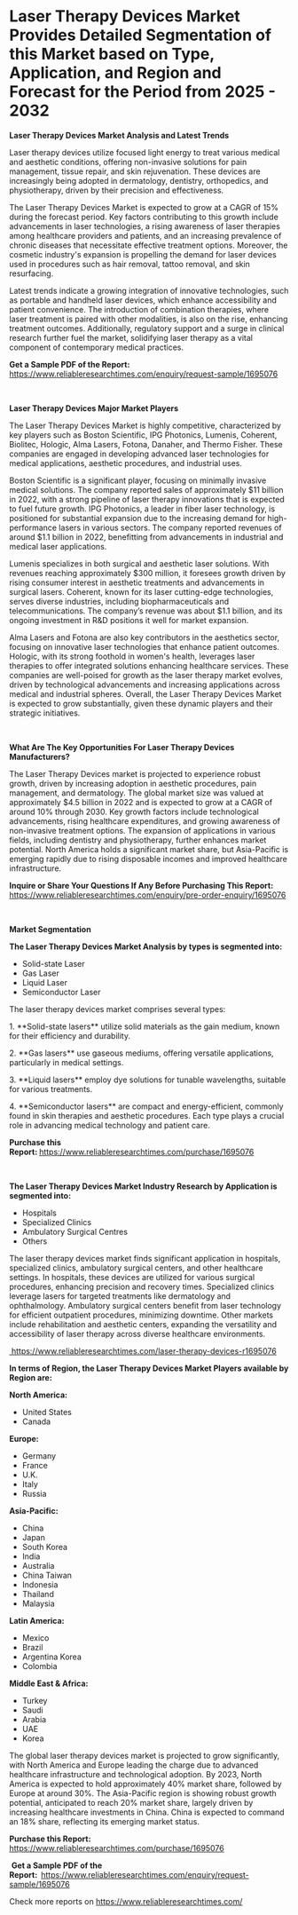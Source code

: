<p><h1>Laser Therapy Devices Market Provides Detailed Segmentation of this Market based on Type, Application, and Region and Forecast for the Period from 2025 - 2032</h1></p><p><strong>Laser Therapy Devices Market Analysis and Latest Trends</strong></p>
<p><p>Laser therapy devices utilize focused light energy to treat various medical and aesthetic conditions, offering non-invasive solutions for pain management, tissue repair, and skin rejuvenation. These devices are increasingly being adopted in dermatology, dentistry, orthopedics, and physiotherapy, driven by their precision and effectiveness.</p><p>The Laser Therapy Devices Market is expected to grow at a CAGR of 15% during the forecast period. Key factors contributing to this growth include advancements in laser technologies, a rising awareness of laser therapies among healthcare providers and patients, and an increasing prevalence of chronic diseases that necessitate effective treatment options. Moreover, the cosmetic industry's expansion is propelling the demand for laser devices used in procedures such as hair removal, tattoo removal, and skin resurfacing.</p><p>Latest trends indicate a growing integration of innovative technologies, such as portable and handheld laser devices, which enhance accessibility and patient convenience. The introduction of combination therapies, where laser treatment is paired with other modalities, is also on the rise, enhancing treatment outcomes. Additionally, regulatory support and a surge in clinical research further fuel the market, solidifying laser therapy as a vital component of contemporary medical practices.</p></p>
<p><strong>Get a Sample PDF of the Report:&nbsp;</strong> <a href="https://www.reliableresearchtimes.com/enquiry/request-sample/1695076?utm_campaign=3017&utm_medium=2&utm_source=Github&utm_content=ia&utm_term=04032025&utm_id=laser-therapy-devices">https://www.reliableresearchtimes.com/enquiry/request-sample/1695076</a></p>
<p>&nbsp;</p>
<p><strong>Laser Therapy Devices Major Market Players</strong></p>
<p><p>The Laser Therapy Devices Market is highly competitive, characterized by key players such as Boston Scientific, IPG Photonics, Lumenis, Coherent, Biolitec, Hologic, Alma Lasers, Fotona, Danaher, and Thermo Fisher. These companies are engaged in developing advanced laser technologies for medical applications, aesthetic procedures, and industrial uses.</p><p>Boston Scientific is a significant player, focusing on minimally invasive medical solutions. The company reported sales of approximately $11 billion in 2022, with a strong pipeline of laser therapy innovations that is expected to fuel future growth. IPG Photonics, a leader in fiber laser technology, is positioned for substantial expansion due to the increasing demand for high-performance lasers in various sectors. The company reported revenues of around $1.1 billion in 2022, benefitting from advancements in industrial and medical laser applications.</p><p>Lumenis specializes in both surgical and aesthetic laser solutions. With revenues reaching approximately $300 million, it foresees growth driven by rising consumer interest in aesthetic treatments and advancements in surgical lasers. Coherent, known for its laser cutting-edge technologies, serves diverse industries, including biopharmaceuticals and telecommunications. The company’s revenue was about $1.1 billion, and its ongoing investment in R&D positions it well for market expansion.</p><p>Alma Lasers and Fotona are also key contributors in the aesthetics sector, focusing on innovative laser technologies that enhance patient outcomes. Hologic, with its strong foothold in women's health, leverages laser therapies to offer integrated solutions enhancing healthcare services. These companies are well-poised for growth as the laser therapy market evolves, driven by technological advancements and increasing applications across medical and industrial spheres. Overall, the Laser Therapy Devices Market is expected to grow substantially, given these dynamic players and their strategic initiatives.</p></p>
<p>&nbsp;</p>
<p><strong>What Are The Key Opportunities For Laser Therapy Devices Manufacturers?</strong></p>
<p><p>The Laser Therapy Devices market is projected to experience robust growth, driven by increasing adoption in aesthetic procedures, pain management, and dermatology. The global market size was valued at approximately $4.5 billion in 2022 and is expected to grow at a CAGR of around 10% through 2030. Key growth factors include technological advancements, rising healthcare expenditures, and growing awareness of non-invasive treatment options. The expansion of applications in various fields, including dentistry and physiotherapy, further enhances market potential. North America holds a significant market share, but Asia-Pacific is emerging rapidly due to rising disposable incomes and improved healthcare infrastructure.</p></p>
<p><strong>Inquire or Share Your Questions If Any Before Purchasing This Report:</strong> <a href="https://www.reliableresearchtimes.com/enquiry/pre-order-enquiry/1695076?utm_campaign=3017&utm_medium=2&utm_source=Github&utm_content=ia&utm_term=04032025&utm_id=laser-therapy-devices">https://www.reliableresearchtimes.com/enquiry/pre-order-enquiry/1695076</a></p>
<p>&nbsp;</p>
<p><strong>Market Segmentation</strong></p>
<p><strong>The Laser Therapy Devices Market Analysis by types is segmented into:</strong></p>
<p><ul><li>Solid-state Laser</li><li>Gas Laser</li><li>Liquid Laser</li><li>Semiconductor Laser</li></ul></p>
<p><p>The laser therapy devices market comprises several types: </p><p>1. **Solid-state lasers** utilize solid materials as the gain medium, known for their efficiency and durability. </p><p>2. **Gas lasers** use gaseous mediums, offering versatile applications, particularly in medical settings. </p><p>3. **Liquid lasers** employ dye solutions for tunable wavelengths, suitable for various treatments. </p><p>4. **Semiconductor lasers** are compact and energy-efficient, commonly found in skin therapies and aesthetic procedures. Each type plays a crucial role in advancing medical technology and patient care.</p></p>
<p><strong>Purchase this Report:&nbsp;</strong><a href="https://www.reliableresearchtimes.com/purchase/1695076?utm_campaign=3017&utm_medium=2&utm_source=Github&utm_content=ia&utm_term=04032025&utm_id=laser-therapy-devices">https://www.reliableresearchtimes.com/purchase/1695076</a></p>
<p>&nbsp;</p>
<p><strong>The Laser Therapy Devices Market Industry Research by Application is segmented into:</strong></p>
<p><ul><li>Hospitals</li><li>Specialized Clinics</li><li>Ambulatory Surgical Centres</li><li>Others</li></ul></p>
<p><p>The laser therapy devices market finds significant application in hospitals, specialized clinics, ambulatory surgical centers, and other healthcare settings. In hospitals, these devices are utilized for various surgical procedures, enhancing precision and recovery times. Specialized clinics leverage lasers for targeted treatments like dermatology and ophthalmology. Ambulatory surgical centers benefit from laser technology for efficient outpatient procedures, minimizing downtime. Other markets include rehabilitation and aesthetic centers, expanding the versatility and accessibility of laser therapy across diverse healthcare environments.</p></p>
<p><a href="https://www.reliableresearchtimes.com/laser-therapy-devices-r1695076?utm_campaign=3017&utm_medium=2&utm_source=Github&utm_content=ia&utm_term=04032025&utm_id=laser-therapy-devices">&nbsp;https://www.reliableresearchtimes.com/laser-therapy-devices-r1695076</a></p>
<p><strong>In terms of Region, the Laser Therapy Devices Market Players available by Region are:</strong></p>
<p>
    <p> <strong> North America: </strong>
        <ul>
            <li>United States</li>
            <li>Canada</li>
        </ul>
        </p> 
    <p> <strong> Europe: </strong>
        <ul>
            <li>Germany</li>
            <li>France</li>
            <li>U.K.</li>
            <li>Italy</li>
            <li>Russia</li>
        </ul>
        </p> 
    <p> <strong> Asia-Pacific: </strong>
        <ul>
            <li>China</li>
            <li>Japan</li>
            <li>South Korea</li>
            <li>India</li>
            <li>Australia</li>
            <li>China Taiwan</li>
            <li>Indonesia</li>
            <li>Thailand</li>
            <li>Malaysia</li>
        </ul>
        </p> 
    <p> <strong> Latin America: </strong>
        <ul>
            <li>Mexico</li>
            <li>Brazil</li>
            <li>Argentina Korea</li>
            <li>Colombia</li>
        </ul>
        </p> 
    <p> <strong> Middle East & Africa: </strong>
        <ul>
            <li>Turkey</li>
            <li>Saudi</li>
            <li>Arabia</li>
            <li>UAE</li>
            <li>Korea</li>
        </ul>
    </p>
    </p>
<p><p>The global laser therapy devices market is projected to grow significantly, with North America and Europe leading the charge due to advanced healthcare infrastructure and technological adoption. By 2023, North America is expected to hold approximately 40% market share, followed by Europe at around 30%. The Asia-Pacific region is showing robust growth potential, anticipated to reach 20% market share, largely driven by increasing healthcare investments in China. China is expected to command an 18% share, reflecting its emerging market status.</p></p>
<p><strong>Purchase this Report: </strong><a href="https://www.reliableresearchtimes.com/purchase/1695076?utm_campaign=3017&utm_medium=2&utm_source=Github&utm_content=ia&utm_term=04032025&utm_id=laser-therapy-devices">https://www.reliableresearchtimes.com/purchase/1695076</a></p>
<p>&nbsp;<strong>Get a Sample PDF of the Report:&nbsp;&nbsp;</strong><a href="https://www.reliableresearchtimes.com/enquiry/request-sample/1695076?utm_campaign=3017&utm_medium=2&utm_source=Github&utm_content=ia&utm_term=04032025&utm_id=laser-therapy-devices">https://www.reliableresearchtimes.com/enquiry/request-sample/1695076</a></p>
<p><strong></strong></p>
<p>Check more reports on <a href="https://www.reliableresearchtimes.com/?utm_campaign=3017&utm_medium=2&utm_source=Github&utm_content=ia&utm_term=04032025&utm_id=laser-therapy-devices">https://www.reliableresearchtimes.com/</a></p>